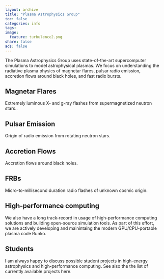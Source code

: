 ```yaml
---
layout: archive
title: "Plasma Astrophysics Group"
toc: false
categories: info
tags: 
image:
  feature: turbulence2.png
share: false
ads: false
---
```



The Plasma Astrophysics Group uses state-of-the-art supercomputer simulations to model astrophysical plasmas. We focus on understanding the radiative plasma physics of magnetar flares, pulsar radio emission, accretion flows around black holes, and fast radio bursts.


<div class="tiles">

<div class="tile">
  <h2 class="post-title">Magnetar Flares</h2>
  <p class="post-excerpt">Extremely luminous X- and g-ray flashes from supermagnetized neutron stars..</p>
</div><!-- /.tile -->

<div class="tile">
  <h2 class="post-title">Pulsar Emission</h2>
  <p class="post-excerpt">Origin of radio emission from rotating neutron stars.</p>
</div><!-- /.tile -->

<div class="tile">
  <h2 class="post-title">Accretion Flows</h2>
  <p class="post-excerpt">Accretion flows around black holes.</p>
</div><!-- /.tile -->

<div class="tile">
  <h2 class="post-title">FRBs</h2>
  <p class="post-excerpt">Micro-to-millisecond duration radio flashes of unknown cosmic origin.</p>
</div><!-- /.tile -->

</div><!-- /.tiles -->





## High-performance computing

We also have a long track-record in usage of high-performance computing solutions and building open-source simulation tools. As part of this effort, we are actively developing and mainintaing the modern GPU/CPU-portable plasma code Runko.


## Students 

I am always happy to discuss possible student projects in high-energy astrophysics and high-performance computing. See also the the list of currently available projects here.


